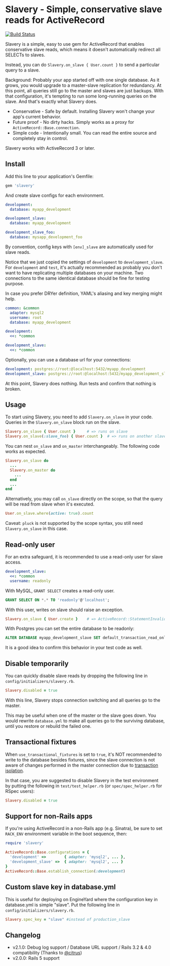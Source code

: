 # Slavery - Simple, conservative slave reads for ActiveRecord

[![Build Status](https://travis-ci.org/kenn/slavery.svg)](https://travis-ci.org/kenn/slavery)

Slavery is a simple, easy to use gem for ActiveRecord that enables conservative slave reads, which means it doesn't automatically redirect all SELECTs to slaves.

Instead, you can do `Slavery.on_slave { User.count }` to send a particular query to a slave.

Background: Probably your app started off with one single database. As it grows, you would upgrade to a master-slave replication for redundancy. At this point, all queries still go to the master and slaves are just backups. With that configuration, it's tempting to run some long-running queries on the slave. And that's exactly what Slavery does.

* Conservative - Safe by default. Installing Slavery won't change your app's current behavior.
* Future proof - No dirty hacks. Simply works as a proxy for `ActiveRecord::Base.connection`.
* Simple code - Intentionally small. You can read the entire source and completely stay in control.

Slavery works with ActiveRecord 3 or later.

## Install

Add this line to your application's Gemfile:

```ruby
gem 'slavery'
```

And create slave configs for each environment.

```yaml
development:
  database: myapp_development

development_slave:
  database: myapp_development

development_slave_foo:
  database: mysapp_development_foo
```

By convention, config keys with `[env]_slave` are automatically used for slave reads.

Notice that we just copied the settings of `development` to `development_slave`. For `development` and `test`, it's actually recommended as probably you don't want to have replicating multiple databases on your machine. Two connections to the same identical database should be fine for testing purpose.

In case you prefer DRYer definition, YAML's aliasing and key merging might help.

```yaml
common: &common
  adapter: mysql2
  username: root
  database: myapp_development

development:
  <<: *common

development_slave:
  <<: *common
```

Optionally, you can use a database url for your connections:

```yaml
development: postgres://root:@localhost:5432/myapp_development
development_slave: postgres://root:@localhost:5432/myapp_development_slave
```

At this point, Slavery does nothing. Run tests and confirm that nothing is broken.

## Usage

To start using Slavery, you need to add `Slavery.on_slave` in your code. Queries in the `Slavery.on_slave` block run on the slave.

```ruby
Slavery.on_slave { User.count } 	# => runs on slave
Slavery.on_slave(:slave_foo) { User.count }  # => runs on another slave
```

You can nest `on_slave` and `on_master` interchangeably. The following code works as expected.

```ruby
Slavery.on_slave do
  ...
  Slavery.on_master do
    ...
  end
  ...
end
```

Alternatively, you may call `on_slave` directly on the scope, so that the query will be read from slave when it's executed.

```ruby
User.on_slave.where(active: true).count
```

Caveat: `pluck` is not supported by the scope syntax, you still need `Slavery.on_slave` in this case.

## Read-only user

For an extra safeguard, it is recommended to use a read-only user for slave access.

```yaml
development_slave:
  <<: *common
  username: readonly
```

With MySQL, `GRANT SELECT` creates a read-only user.

```SQL
GRANT SELECT ON *.* TO 'readonly'@'localhost';
```

With this user, writes on slave should raise an exception.

```ruby
Slavery.on_slave { User.create } 	# => ActiveRecord::StatementInvalid: Mysql2::Error: INSERT command denied...
```

With Postgres you can set the entire database to be readonly:

```SQL
ALTER DATABASE myapp_development_slave SET default_transaction_read_only = true;
```

It is a good idea to confirm this behavior in your test code as well.

## Disable temporarily

You can quickly disable slave reads by dropping the following line in `config/initializers/slavery.rb`.

```ruby
Slavery.disabled = true
```

With this line, Slavery stops connection switching and all queries go to the master.

This may be useful when one of the master or the slave goes down. You would rewrite `database.yml` to make all queries go to the surviving database, until you restore or rebuild the failed one.

## Transactional fixtures

When `use_transactional_fixtures` is set to `true`, it's NOT recommended to
write to the database besides fixtures, since the slave connection is not aware
of changes performed in the master connection due to [transaction isolation](https://en.wikipedia.org/wiki/Isolation_(database_systems)).

In that case, you are suggested to disable Slavery in the test environment by
putting the following in `test/test_helper.rb`
(or `spec/spec_helper.rb` for RSpec users):

```ruby
Slavery.disabled = true
```

## Support for non-Rails apps

If you're using ActiveRecord in a non-Rails app (e.g. Sinatra), be sure to set `RACK_ENV` environment variable in the boot sequence, then:

```ruby
require 'slavery'

ActiveRecord::Base.configurations = {
  'development' =>        { adapter: 'mysql2', ... },
  'development_slave' =>  { adapter: 'mysql2', ... }
}
ActiveRecord::Base.establish_connection(:development)
```

## Custom slave key in database.yml

This is useful for deploying on EngineYard where the configuration key in database.yml is simple "slave". Put the following line in `config/initializers/slavery.rb`.

```ruby
Slavery.spec_key = "slave" #instead of production_slave
```

## Changelog

* v2.1.0: Debug log support / Database URL support / Rails 3.2 & 4.0 compatibility (Thanks to [@citrus](https://github.com/citrus))
* v2.0.0: Rails 5 support
